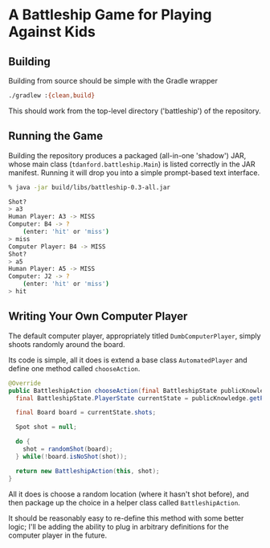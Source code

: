 # A Battleship Game for Playing Against Kids

## Building

Building from source should be simple with the Gradle wrapper

```bash
./gradlew :{clean,build}
```

This should work from the top-level directory ('battleship') of the repository.

## Running the Game

Building the repository produces a packaged (all-in-one 'shadow') JAR, whose main class (`tdanford.battleship.Main`) is listed correctly in the JAR manifest.  Running it will drop you into a simple prompt-based text interface.  

```bash 
% java -jar build/libs/battleship-0.3-all.jar

Shot?
> a3
Human Player: A3 -> MISS 
Computer: B4 -> ?
	(enter: 'hit' or 'miss')
> miss
Computer Player: B4 -> MISS 
Shot?
> a5
Human Player: A5 -> MISS 
Computer: J2 -> ?
	(enter: 'hit' or 'miss')
> hit
```

## Writing Your Own Computer Player 

The default computer player, appropriately titled `DumbComputerPlayer`, simply shoots randomly around the board.  

Its code is simple, all it does is extend a base class `AutomatedPlayer` and define one method called `chooseAction`.  

```java
@Override
public BattleshipAction chooseAction(final BattleshipState publicKnowledge) {
  final BattleshipState.PlayerState currentState = publicKnowledge.getPlayerState(this);

  final Board board = currentState.shots;

  Spot shot = null;

  do {
    shot = randomShot(board);
  } while(!board.isNoShot(shot));

  return new BattleshipAction(this, shot);
}
```

All it does is choose a random location (where it hasn't shot before), and then package up the choice
in a helper class called `BattleshipAction`.  

It should be reasonably easy to re-define this method with some better logic; I'll be adding the ability to plug in arbitrary definitions for the computer player in the future.
